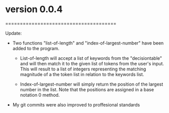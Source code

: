 # version 0.0.4
======================================

Update:

* Two functions "list-of-length" and "index-of-largest-number" have been added to the program.

    * List-of-length will accept a list of keywords from the "decisiontable" and will then match it to the given list of tokens from the user's input. This will result to a list of integers representing the matching magnitude of a the token list in relation to the keywords list.
    
    * Index-of-largest-number  will simply return the position of the largest number in the list. Note that the positions are assigned in a base notation 0 method.
    
* My git commits were also improved to proffesional standards

